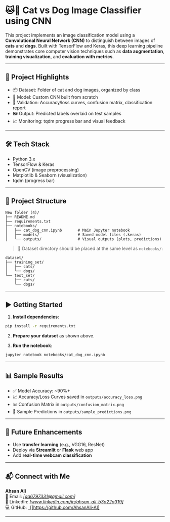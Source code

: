 # 🐱🐶 Cat vs Dog Image Classifier using CNN

This project implements an image classification model using a **Convolutional Neural Network (CNN)** to distinguish between images of **cats** and **dogs**. Built with TensorFlow and Keras, this deep learning pipeline demonstrates core computer vision techniques such as **data augmentation**, **training visualization**, and **evaluation with metrics**.

---

## 🚀 Project Highlights

- 📦 Dataset: Folder of cat and dog images, organized by class
- 🧠 Model: Custom CNN built from scratch
- 🧪 Validation: Accuracy/loss curves, confusion matrix, classification report
- 🖼️ Output: Predicted labels overlaid on test samples
- 📈 Monitoring: tqdm progress bar and visual feedback

---

## 🛠️ Tech Stack

- Python 3.x
- TensorFlow & Keras
- OpenCV (image preprocessing)
- Matplotlib & Seaborn (visualization)
- tqdm (progress bar)

---

## 📁 Project Structure

```
New folder (4)/
├── README.md
├── requirements.txt
├── notebooks/
│   ├── cat_dog_cnn.ipynb       # Main Jupyter notebook
│   ├── models/                 # Saved model files (.keras)
│   └── outputs/                # Visual outputs (plots, predictions)
```

> 📂 Dataset directory should be placed at the same level as `notebooks/`:
```
dataset/
├── training_set/
│   ├── cats/
│   └── dogs/
└── test_set/
    ├── cats/
    └── dogs/
```

---

## ▶️ Getting Started

1. **Install dependencies**:
```bash
pip install -r requirements.txt
```

2. **Prepare your dataset** as shown above.

3. **Run the notebook**:
```bash
jupyter notebook notebooks/cat_dog_cnn.ipynb
```

---

## 📊 Sample Results

- ✅ Model Accuracy: ~90%+
- 📈 Accuracy/Loss Curves saved in `outputs/accuracy_loss.png`
- 📊 Confusion Matrix in `outputs/confusion_matrix.png`
- 🐶 Sample Predictions in `outputs/sample_predictions.png`

---

## 🔮 Future Enhancements

- Use **transfer learning** (e.g., VGG16, ResNet)
- Deploy via **Streamlit** or **Flask** web app
- Add **real-time webcam classification**

---

## 📬 Connect with Me

**Ahsan Ali**  
📧 Email: _[aa6797331@gmail.com]_  
🔗 LinkedIn: _[www.linkedin.com/in/ahsan-ali-b3a22a319]_  
💻 GitHub: _[[https://github.com/AhsanAli-AI]

---


